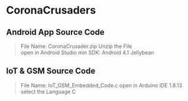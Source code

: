 # CoronaCrusaders

## Android App Source Code
> File Name: CoronaCrusader.zip Unzip the File  
> open in Android Studio
> min SDK: Android 4.1 Jellybean

## IoT & GSM Source Code
> File Name: IoT_GSM_Embedded_Code.c
> open in Arduino IDE 1.8.13
> select the Language C
